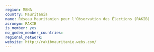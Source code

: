 ```yaml
---
region: MENA
country: Mauritania
name: Réseau Mauritanien pour l'Observation des Élections (RAKIB)
acronym: RAKIB
is_member: yes
no_gndem_member_countries: 
regional_network: 
website: http://rakibmauritanie.webs.com/
---
```

